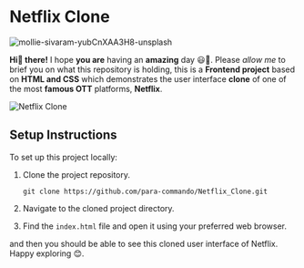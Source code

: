 # Netflix Clone
![mollie-sivaram-yubCnXAA3H8-unsplash](https://github.com/para-commando/Netflix_Clone/assets/123434846/1a0f0230-4041-4005-8ede-186b3d6940fa)

**Hi👋 there!** I hope **you are** having an **amazing** day 😃🌻. Please *allow me* to brief you on what this repository is holding, this is a **Frontend project** based on **HTML and CSS** which demonstrates the user interface **clone** of one of the most **famous OTT** platforms, **Netflix**.

![Netflix Clone](https://github.com/para-commando/Netflix_Clone/assets/123434846/140a919b-ccf7-4063-9435-b1902511d1a3)

## Setup Instructions

To set up this project locally:

1. Clone the project repository.
   ```
   git clone https://github.com/para-commando/Netflix_Clone.git
   ```

2. Navigate to the cloned project directory.

3. Find the `index.html` file and open it using your preferred web browser.

and then you should be able to see this cloned user interface of Netflix. Happy exploring 😊.
